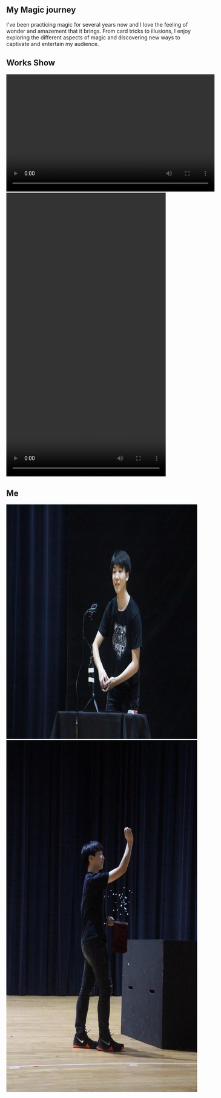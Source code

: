 ## My Magic journey

I've been practicing magic for several years now and I love the feeling of wonder and amazement that it brings. From card tricks to illusions, I enjoy exploring the different aspects of magic and discovering new ways to captivate and entertain my audience. 

## Works Show

<video width="550" height="310" controls>
  <source src="/images/magic3.MP4" type="video/mp4">
  
</video>


<video width="421" height="750" controls>
  <source src="/images/magic4.MP4" type="video/mp4">
  
</video>

## Me
<img src="images/magic1.JPG" alt="magic1" width="930" height="620">
<img src="images/magic2.JPG" alt="magic2" width="620" height="930">
